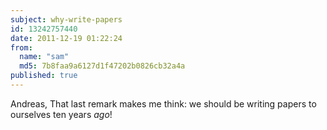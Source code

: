 ```yaml
---
subject: why-write-papers
id: 13242757440
date: 2011-12-19 01:22:24
from:
  name: "sam"
  md5: 7b8faa9a6127d1f47202b0826cb32a4a
published: true
---
```

Andreas, That last remark makes me think: we should be writing papers to ourselves ten years _ago_!
